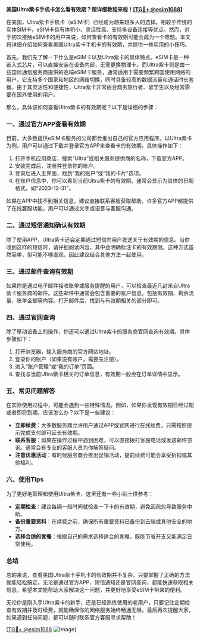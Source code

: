 **美国Ultra紫卡手机卡怎么看有效期？超详细教程来啦！[[TG💪+ @esim1088](https://t.me/s/esim1088)]**

在美国，Ultra紫卡手机卡（eSIM卡）已经成为越来越多人的选择。相较于传统的实体SIM卡，eSIM卡具有体积小、灵活性高、支持多设备连接等优点。然而，对于初次接触eSIM卡的用户来说，如何查看卡的有效期可能会成为一个难题。本文将详细介绍如何查看美国Ultra紫卡手机卡的有效期，并提供一些实用的小技巧。

首先，我们先了解一下什么是eSIM卡以及Ultra紫卡的具体特点。eSIM卡是一种嵌入式芯片，可以直接安装在设备内部，无需更换物理卡。而Ultra紫卡则是由一些国际通信服务商提供的高端eSIM卡服务，通常适用于需要频繁跨国使用网络的用户。它支持多个国家和地区的网络切换，同时具备较高的数据流量和通话时长套餐。由于其灵活性和便捷性，Ultra紫卡非常适合商务旅行者、留学生以及经常需要在国外使用的用户。

那么，具体该如何查看Ultra紫卡的有效期呢？以下是详细的步骤：

### **一、通过官方APP查看有效期**
目前，大多数提供eSIM卡服务的公司都会推出自己的官方应用程序。以Ultra紫卡为例，用户可以通过下载并登录官方APP来查看卡的有效期。具体操作如下：
1. 打开手机应用商店，搜索“Ultra”或相关服务提供商的名称，下载官方APP。
2. 安装完成后，注册并登录你的账户。
3. 登录后进入主界面，找到“我的账户”或“我的卡片”选项。
4. 在账户信息中，你可以看到当前Ultra紫卡的有效期。通常会显示为具体的日期格式，如“2023-12-31”。

如果在APP中找不到相关信息，建议直接联系客服获取帮助。许多官方APP都提供了在线客服功能，用户可以通过文字或语音与客服沟通。

### **二、通过短信通知确认有效期**
除了使用APP，Ultra紫卡还会定期通过短信向用户发送关于有效期的信息。当你收到这样的短信时，请仔细阅读内容，其中会明确标注卡的有效期限。这种方式虽然简单，但可能不够直观，因此建议结合其他方法一起使用。

### **三、通过邮件查询有效期**
如果你是通过电子邮件接收账单或服务提醒的用户，可以检查最近几封来自Ultra紫卡服务商的邮件。这些邮件中通常会包含重要的账户信息，包括有效期、剩余流量、账单金额等内容。打开邮件后，找到与有效期相关的部分即可。

### **四、通过官网查询**
除了移动设备上的操作，你还可以通过Ultra紫卡的服务商官网查询有效期。具体步骤如下：
1. 打开浏览器，输入服务商的官方网站地址。
2. 登录你的账户（如果没有账户，需要先注册）。
3. 进入“账户管理”或“我的订单”页面。
4. 查找与当前Ultra紫卡相关的订单信息，有效期一般会在订单详情中显示。

### **五、常见问题解答**
在实际使用过程中，可能会遇到一些特殊情况。例如，如果你发现有效期已经过期或者即将到期，应该怎么办？以下是一些建议：
- **立即续费**：大多数服务商允许用户通过APP或官网进行在线续费。只需按照提示完成支付即可延长有效期。
- **联系客服**：如果在操作过程中遇到困难，可以直接拨打客服电话或发送邮件咨询。通常会有专业的客服人员为你解答疑问。
- **注意优惠活动**：有时候服务商会推出促销活动，提前续费可能会享受折扣或其他福利。

### **六、使用Tips**
为了更好地管理和使用Ultra紫卡，这里还有一些小贴士供参考：
- **定期检查**：建议每隔一段时间就检查一下卡的有效期，避免因疏忽导致服务中断。
- **备份重要资料**：在续费之前，确保所有重要资料已备份到云端或其他安全的地方。
- **选择合适的套餐**：根据自己的需求选择适合的套餐，既能节省开支又能满足日常使用。

### **总结**
总的来说，查看美国Ultra紫卡手机卡的有效期并不复杂，只要掌握了正确的方法就能轻松搞定。无论是通过官方APP、短信通知还是官网查询，都能快速获取相关信息。希望本文能帮助大家解决这一问题，并更好地享受eSIM卡带来的便利。

无论你是刚入手Ultra紫卡的新手，还是已经熟练使用的老用户，只要记住定期检查有效期并及时续费，就能确保你的网络服务始终畅通无阻。最后再次提醒大家，如果遇到任何问题，都可以随时联系官方客服寻求帮助！

[[TG💪+ @esim1088](https://t.me/s/esim1088) ![Image](https://i.postimg.cc/4NQfJmqS/Snipaste-2025-05-13-00-14-12.png)]